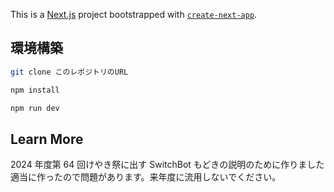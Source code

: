 This is a [Next.js](https://nextjs.org) project bootstrapped with [`create-next-app`](https://nextjs.org/docs/app/api-reference/cli/create-next-app).

## 環境構築

```bash
git clone このレポジトリのURL

npm install

npm run dev
```

## Learn More

2024 年度第 64 回けやき祭に出す SwitchBot もどきの説明のために作りました
適当に作ったので問題があります。来年度に流用しないでください。
